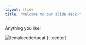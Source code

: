 ```yaml
---
layout: slide
title: "Welcome to our slide deck!"
---
```


Anything you like!

![femalecodertocat](https://octodex.github.com/images/femalecodertocat.png)
{: .center}
